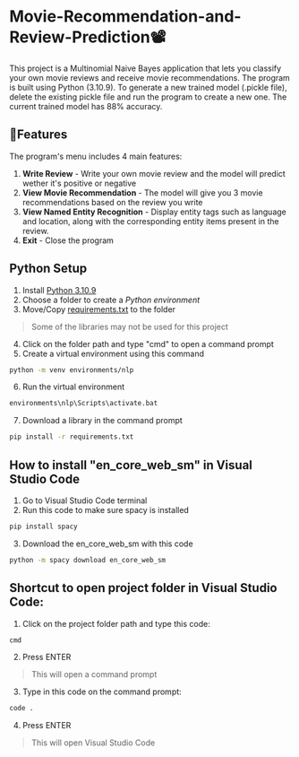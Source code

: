 # Movie-Recommendation-and-Review-Prediction📽️
This project is a Multinomial Naive Bayes application that lets you classify your own movie reviews and receive movie recommendations. The program is built using Python (3.10.9). To generate a new trained model (.pickle file), delete the existing pickle file and run the program to create a new one. The current trained model has 88% accuracy.

## 📜Features 
The program's menu includes 4 main features:
1. **Write Review** - Write your own movie review and the model will predict wether it's positive or negative
2. **View Movie Recommendation** - The model will give you 3 movie recommendations based on the review you write
3. **View Named Entity Recognition** - Display entity tags such as language and location, along with the corresponding entity items present in the review.
4. **Exit** - Close the program

## Python Setup
1. Install [Python 3.10.9](https://www.python.org/downloads/release/python-3109/)
2. Choose a folder to create a *Python environment*
3. Move/Copy [requirements.txt](https://github.com/user-attachments/files/21361586/requirements.txt) to the folder
> Some of the libraries may not be used for this project
4. Click on the folder path and type "cmd" to open a command prompt
5. Create a virtual environment using this command
```bash
python -m venv environments/nlp
```
6. Run the virtual environment
```bash
environments\nlp\Scripts\activate.bat
```
7. Download a library in the command prompt
```bash
pip install -r requirements.txt
```

## How to install "en_core_web_sm" in Visual Studio Code
1. Go to Visual Studio Code terminal
2. Run this code to make sure spacy is installed
```bash
pip install spacy
```
3. Download the en_core_web_sm with this code
```bash
python -m spacy download en_core_web_sm
```

## Shortcut to open project folder in Visual Studio Code:
1. Click on the project folder path and type this code:
```bash
cmd
```
2. Press ENTER
> This will open a command prompt

3. Type in this code on the command prompt:
```bash
code .
```
4. Press ENTER
> This will open Visual Studio Code
